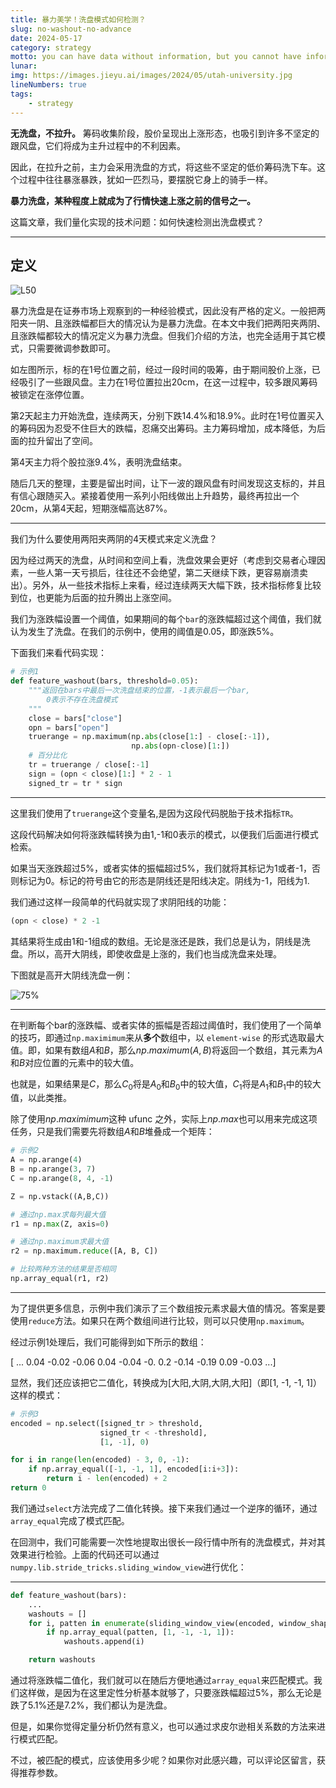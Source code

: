 ```yaml
---
title: 暴力美学！洗盘模式如何检测？
slug: no-washout-no-advance
date: 2024-05-17
category: strategy
motto: you can have data without information, but you cannot have information without data. - Moran
lunar:
img: https://images.jieyu.ai/images/2024/05/utah-university.jpg
lineNumbers: true
tags: 
    - strategy
---
```


**无洗盘，不拉升。** 筹码收集阶段，股价呈现出上涨形态，也吸引到许多不坚定的跟风盘，它们将成为主升过程中的不利因素。

因此，在拉升之前，主力会采用洗盘的方式，将这些不坚定的低价筹码洗下车。这个过程中往往暴涨暴跌，犹如一匹烈马，要摆脱它身上的骑手一样。

**暴力洗盘，某种程度上就成为了行情快速上涨之前的信号之一。**

这篇文章，我们量化实现的技术问题：如何快速检测出洗盘模式？

---

<!--
1. 举例
2. 检测算法及精讲
3. 验证（forward-return)
-->
## 定义

![L50](https://images.jieyu.ai/images/2024/05/washout-1.jpg)

暴力洗盘是在证券市场上观察到的一种经验模式，因此没有严格的定义。一般把两阳夹一阴、且涨跌幅都巨大的情况认为是暴力洗盘。在本文中我们把两阳夹两阴、且涨跌幅都较大的情况定义为暴力洗盘。但我们介绍的方法，也完全适用于其它模式，只需要微调参数即可。

如左图所示，标的在1号位置之前，经过一段时间的吸筹，由于期间股价上涨，已经吸引了一些跟风盘。主力在1号位置拉出20cm，在这一过程中，较多跟风筹码被锁定在涨停位置。

第2天起主力开始洗盘，连续两天，分别下跌14.4%和18.9%。此时在1号位置买入的筹码因为忍受不住巨大的跌幅，忍痛交出筹码。主力筹码增加，成本降低，为后面的拉升留出了空间。

第4天主力将个股拉涨9.4%，表明洗盘结束。

随后几天的整理，主要是留出时间，让下一波的跟风盘有时间发现这支标的，并且有信心跟随买入。紧接着使用一系列小阳线做出上升趋势，最终再拉出一个20cm，从第4天起，短期涨幅高达87%。

---

我们为什么要使用两阳夹两阴的4天模式来定义洗盘？

因为经过两天的洗盘，从时间和空间上看，洗盘效果会更好（考虑到交易者心理因素，一些人第一天亏损后，往往还不会绝望，第二天继续下跌，更容易崩溃卖出）。另外，从一些技术指标上来看，经过连续两天大幅下跌，技术指标修复比较到位，也更能为后面的拉升腾出上涨空间。

我们为涨跌幅设置一个阈值，如果期间的每个`bar`的涨跌幅超过这个阈值，我们就认为发生了洗盘。在我们的示例中，使用的阈值是0.05，即涨跌5%。

下面我们来看代码实现：

```python
# 示例1
def feature_washout(bars, threshold=0.05):
    """返回在bars中最后一次洗盘结束的位置，-1表示最后一个bar,
        0表示不存在洗盘模式
    """
    close = bars["close"]
    opn = bars["open"]
    truerange = np.maximum(np.abs(close[1:] - close[:-1]), 
                           np.abs(opn-close)[1:]) 
    # 百分比化
    tr = truerange / close[:-1]
    sign = (opn < close)[1:] * 2 - 1
    signed_tr = tr * sign
```

---

这里我们使用了`truerange`这个变量名,是因为这段代码脱胎于技术指标`TR`。

这段代码解决如何将涨跌幅转换为由1,-1和0表示的模式，以便我们后面进行模式检索。

如果当天涨跌超过5%，或者实体的振幅超过5%，我们就将其标记为1或者-1，否则标记为0。标记的符号由它的形态是阴线还是阳线决定。阴线为-1，阳线为1.

我们通过这样一段简单的代码就实现了求阴阳线的功能：

```python
(opn < close) * 2 -1
```

其结果将生成由1和-1组成的数组。无论是涨还是跌，我们总是认为，阴线是洗盘。所以，高开大阴线，即使收盘是上涨的，我们也当成洗盘来处理。

下图就是高开大阴线洗盘一例：

![75%](https://images.jieyu.ai/images/2024/05/washout-with-high-open.jpg)

---

在判断每个bar的涨跌幅、或者实体的振幅是否超过阈值时，我们使用了一个简单的技巧，即通过`np.maximimum`来从**多个**数组中，以 `element-wise` 的形式选取最大值。即，如果有数组$A$和$B$，那么$np.maximum(A, B)$将返回一个数组，其元素为$A$和$B$对应位置的元素中的较大值。

也就是，如果结果是$C$，那么$C_0$将是$A_0$和$B_0$中的较大值，$C_1$将是$A_1$和$B_1$中的较大值，以此类推。

除了使用$np.maximimum$这种 ufunc 之外，实际上$np.max$也可以用来完成这项任务，只是我们需要先将数组$A$和$B$堆叠成一个矩阵：

```python
# 示例2
A = np.arange(4)
B = np.arange(3, 7)
C = np.arange(8, 4, -1)

Z = np.vstack((A,B,C))

# 通过np.max求每列最大值
r1 = np.max(Z, axis=0)

# 通过np.maximum求最大值
r2 = np.maximum.reduce([A, B, C])

# 比较两种方法的结果是否相同
np.array_equal(r1, r2)
```

---

为了提供更多信息，示例中我们演示了三个数组按元素求最大值的情况。答案是要使用`reduce`方法。如果只在两个数组间进行比较，则可以只使用`np.maximum`。

经过示例1处理后，我们可能得到如下所示的数组：

[ ...  0.04 -0.02 -0.06  0.04 -0.04 -0.    <red>0.2
 -0.14 -0.19  0.09</red> -0.03 ...]

显然，我们还应该把它二值化，转换成为[大阳,大阴,大阴,大阳]（即[1, -1, -1, 1]）这样的模式：

```python
# 示例3
encoded = np.select([signed_tr > threshold, 
                    signed_tr < -threshold], 
                    [1, -1], 0)

for i in range(len(encoded) - 3, 0, -1):
    if np.array_equal([-1, -1, 1], encoded[i:i+3]):
        return i - len(encoded) + 2
return 0
```

我们通过`select`方法完成了二值化转换。接下来我们通过一个逆序的循环，通过`array_equal`完成了模式匹配。

在回测中，我们可能需要一次性地提取出很长一段行情中所有的洗盘模式，并对其效果进行检验。上面的代码还可以通过`numpy.lib.stride_tricks.sliding_window_view`进行优化：

---

```python
def feature_washout(bars):
    ...
    washouts = []
    for i, patten in enumerate(sliding_window_view(encoded, window_shape = 4)):
        if np.array_equal(patten, [1, -1, -1, 1]):
            washouts.append(i)

    return washouts
```

通过将涨跌幅二值化，我们就可以在随后方便地通过`array_equal`来匹配模式。我们这样做，是因为在这里定性分析基本就够了，只要涨跌幅超过5%，那么无论是跌了5.1%还是7.2%，我们都认为是洗盘。

但是，如果你觉得定量分析仍然有意义，也可以通过求皮尔逊相关系数的方法来进行模式匹配。

不过，被匹配的模式，应该使用多少呢？如果你对此感兴趣，可以评论区留言，获得推荐参数。

<!--
无洗盘，不拉升。除了少数低波动的白马股外，短期暴涨的个股，似乎必须经历暴力洗盘。就有如一匹配野马，只有摆脱了它身上的骑手，才能脱缰奔驰。

这篇文章定义了洗盘的数学模型，并给出检测算法。你还将学习到以下常用函数：

1. np.maximum
2. np.maximum.reduce
3. np.max(..., axis=0)
4. array_equal
5. sliding_window_view

===
题图故事
===

今天是著名的音乐播放器 Winamp 宣布开源的日子。Winamp的创始人是犹他州校友。该校还培养了Adobe和Pixar公司的联合创始人。
-->
